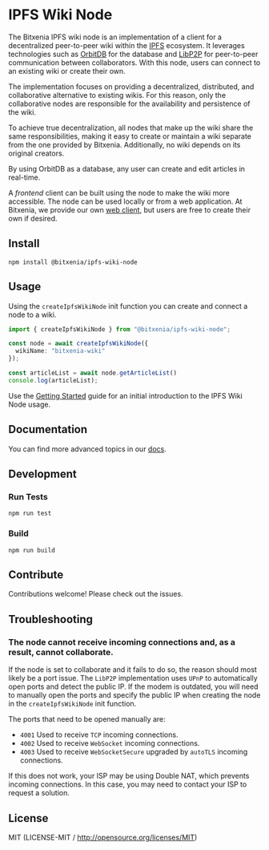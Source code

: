 # IPFS Wiki Node

The Bitxenia IPFS wiki node is an implementation of a client for a decentralized peer-to-peer wiki within the [IPFS](https://ipfs.tech) ecosystem. It leverages technologies such as [OrbitDB](https://github.com/orbitdb/orbitdb) for the database and [LibP2P](https://github.com/libp2p/js-libp2p) for peer-to-peer communication between collaborators. With this node, users can connect to an existing wiki or create their own.  

The implementation focuses on providing a decentralized, distributed, and collaborative alternative to existing wikis. For this reason, only the collaborative nodes are responsible for the availability and persistence of the wiki.  

To achieve true decentralization, all nodes that make up the wiki share the same responsibilities, making it easy to create or maintain a wiki separate from the one provided by Bitxenia. Additionally, no wiki depends on its original creators.  

By using OrbitDB as a database, any user can create and edit articles in real-time.  

A *frontend* client can be built using the node to make the wiki more accessible. The node can be used locally or from a web application. At Bitxenia, we provide our own [web client](https://github.com/bitxenia/rc), but users are free to create their own if desired.

## Install
```
npm install @bitxenia/ipfs-wiki-node
```

## Usage
Using the `createIpfsWikiNode` init function you can create and connect a node to a wiki.
```ts
import { createIpfsWikiNode } from "@bitxenia/ipfs-wiki-node";

const node = await createIpfsWikiNode({
  wikiName: "bitxenia-wiki"
});

const articleList = await node.getArticleList()
console.log(articleList);
```
Use the [Getting Started](https://github.com/bitxenia/ipfs-wiki-node/tree/main/docs/getting_started.md) guide for an initial introduction to the IPFS Wiki Node usage.

## Documentation

You can find more advanced topics in our [docs](https://github.com/bitxenia/ipfs-wiki-node/tree/main/docs).

## Development

### Run Tests
```
npm run test
```

### Build
```
npm run build
```

## Contribute
Contributions welcome! Please check out the issues.

## Troubleshooting

### The node cannot receive incoming connections and, as a result, cannot collaborate.
If the node is set to collaborate and it fails to do so, the reason should most likely be a port issue. The `LibP2P` implementation uses `UPnP` to automatically open ports and detect the public IP. If the modem is outdated, you will need to manually open the ports and specify the public IP when creating the node in the `createIpfsWikiNode` init function.

The ports that need to be opened manually are:
- `4001` Used to receive `TCP` incoming connections.
- `4002` Used to receive `WebSocket` incoming connections.
- `4003` Used to receive `WebSocketSecure` upgraded by `autoTLS` incoming connections.

If this does not work, your ISP may be using Double NAT, which prevents incoming connections. In this case, you may need to contact your ISP to request a solution.

## License
MIT (LICENSE-MIT / http://opensource.org/licenses/MIT)
